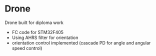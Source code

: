 # Drone
Drone built for diploma work
- FC code for STM32F405
- Using AHRS filter for orientation
- orientation control implemented (cascade PD for angle and angular speed control)
